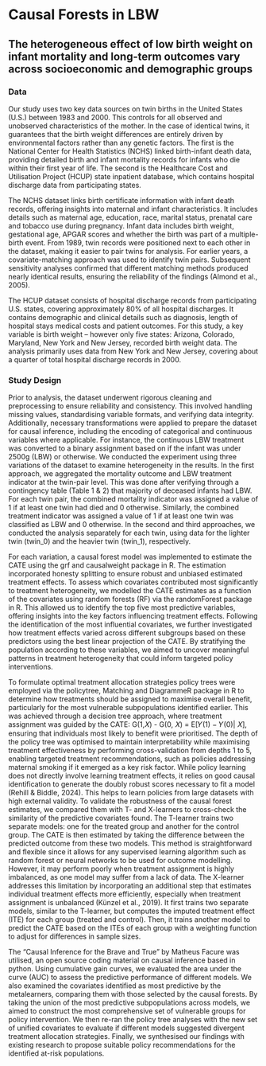 # Causal Forests in LBW
## The heterogeneous effect of low birth weight on infant mortality and long-term outcomes vary across socioeconomic and demographic groups

### Data
Our study uses two key data sources on twin births in the United States (U.S.) between 1983 and 2000. This controls for all observed and unobserved characteristics of the mother. In the case of identical twins, it guarantees that the birth weight differences are entirely driven by environmental factors rather than any genetic factors. The first is the National Center for Health Statistics (NCHS) linked birth-infant death data, providing detailed birth and infant mortality records for infants who die within their first year of life. The second is the Healthcare Cost and Utilisation Project (HCUP) state inpatient database, which contains hospital discharge data from participating states.

The NCHS dataset links birth certificate information with infant death records, offering insights into maternal and infant characteristics. It includes details such as maternal age, education, race, marital status, prenatal care and tobacco use during pregnancy. Infant data includes birth weight, gestational age, APGAR scores and whether the birth was part of a multiple-birth event. From 1989, twin records were positioned next to each other in the dataset, making it easier to pair twins for analysis. For earlier years, a covariate-matching approach was used to identify twin pairs. Subsequent sensitivity analyses confirmed that different matching methods produced nearly identical results, ensuring the reliability of the findings (Almond et al., 2005).

The HCUP dataset consists of hospital discharge records from participating U.S. states, covering approximately 80% of all hospital discharges. It contains demographic and clinical details such as diagnosis, length of hospital stays medical costs and patient outcomes. For this study, a key variable is birth weight – however only five states: Arizona, Colorado, Maryland, New York and New Jersey, recorded birth weight data. The analysis primarily uses data from New York and New Jersey, covering about a quarter of total hospital discharge records in 2000.

### Study Design
Prior to analysis, the dataset underwent rigorous cleaning and preprocessing to ensure reliability and consistency. This involved handling missing values, standardising variable formats, and verifying data integrity. Additionally, necessary transformations were applied to prepare the dataset for causal inference, including the encoding of categorical and continuous variables where applicable. For instance, the continuous LBW treatment was converted to a binary assignment based on if the infant was under 2500g (LBW) or otherwise.
We conducted the experiment using three variations of the dataset to examine heterogeneity in the results. In the first approach, we aggregated the mortality outcome and LBW treatment indicator at the twin-pair level. This was done after verifying through a contingency table (Table 1 & 2) that majority of deceased infants had LBW. For each twin pair, the combined mortality indicator was assigned a value of 1 if at least one twin had died and 0 otherwise. Similarly, the combined treatment indicator was assigned a value of 1 if at least one twin was classified as LBW and 0 otherwise. In the second and third approaches, we conducted the analysis separately for each twin, using data for the lighter twin (twin_0) and the heavier twin (twin_1), respectively.

For each variation, a causal forest model was implemented to estimate the CATE using the grf and causalweight package in R. The estimation incorporated honesty splitting to ensure robust and unbiased estimated treatment effects. To assess which covariates contributed most significantly to treatment heterogeneity, we modelled the CATE estimates as a function of the covariates using random forests (RF) via the randomForest package in R. This allowed us to identify the top five most predictive variables, offering insights into the key factors influencing treatment effects. Following the identification of the most influential covariates, we further investigated how treatment effects varied across different subgroups based on these predictors using the best linear projection of the CATE. By stratifying the population according to these variables, we aimed to uncover meaningful patterns in treatment heterogeneity that could inform targeted policy interventions.

To formulate optimal treatment allocation strategies policy trees were employed via the policytree, Matching and DiagrammeR package in R to determine how treatments should be assigned to maximise overall benefit, particularly for the most vulnerable subpopulations identified earlier. This was achieved through a decision tree approach, where treatment assignment was guided by the CATE: G(1,𝑋) - G(0, 𝑋) = Ε[𝑌(1) − 𝑌(0)| 𝑋], ensuring that individuals most likely to benefit were prioritised. The depth of the policy tree was optimised to maintain interpretability while maximising treatment effectiveness by performing cross-validation from depths 1 to 5, enabling targeted treatment recommendations, such as policies addressing maternal smoking if it emerged as a key risk factor. While policy learning does not directly involve learning treatment effects, it relies on good causal identification to generate the doubly robust scores necessary to fit a model (Rehill & Biddle, 2024). This helps to learn policies from large datasets with high external validity.
To validate the robustness of the causal forest estimates, we compared them with T- and X-learners to cross-check the similarity of the predictive covariates found. The T-learner trains two separate models: one for the treated group and another for the control group. The CATE is then estimated by taking the difference between the predicted outcome from these two models. This method is straightforward and flexible since it allows for any supervised learning algorithm such as random forest or neural networks to be used for outcome modelling. However, it may perform poorly when treatment assignment is highly imbalanced, as one model may suffer from a lack of data. The X-learner addresses this limitation by incorporating an additional step that estimates individual treatment effects more efficiently, especially when treatment assignment is unbalanced (Künzel et al., 2019). It first trains two separate models, similar to the T-learner, but computes the imputed treatment effect (ITE) for each group (treated and control). Then, it trains another model to predict the CATE based on the ITEs of each group with a weighting function to adjust for differences in sample sizes.

The “Causal Inference for the Brave and True” by Matheus Facure was utilised, an open source coding material on causal inference based in python. Using cumulative gain curves, we evaluated the area under the curve (AUC) to assess the predictive performance of different models. We also examined the covariates identified as most predictive by the metalearners, comparing them with those selected by the causal forests. By taking the union of the most predictive subpopulations across models, we aimed to construct the most comprehensive set of vulnerable groups for policy intervention. We then re-ran the policy tree analyses with the new set of unified covariates to evaluate if different models suggested divergent treatment allocation strategies. Finally, we synthesised our findings with existing research to propose suitable policy recommendations for the identified at-risk populations.
